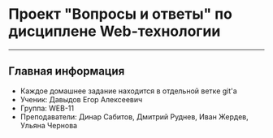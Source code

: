 # Проект "Вопросы и ответы" по дисциплене Web-технологии 
--------------------------------------------------------
## Главная информация
- Каждое домашнее задание находится в отдельной ветке git'а
- Ученик: Давыдов Егор Алексеевич
- Группа: WEB-11
- Преподаватели: Динар Сабитов, Дмитрий Руднев, Иван Жердев, Ульяна Чернова
